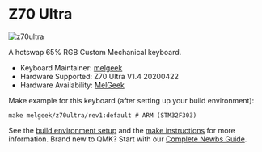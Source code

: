 # Z70 Ultra

![z70ultra](https://cdn.shopify.cn/s/files/1/0078/2863/5712/products/7aef4938a6ebf273c53516f8f9579858_1024x1024@2x.jpg?v=1574605157)

A hotswap 65% RGB Custom Mechanical keyboard.

* Keyboard Maintainer: [melgeek](https://github.com/melgeek)
* Hardware Supported: Z70 Ultra V1.4 20200422
* Hardware Availability: [MelGeek](https://www.melgeek.com/)

Make example for this keyboard (after setting up your build environment):

    make melgeek/z70ultra/rev1:default # ARM (STM32F303)


See the [build environment setup](https://docs.qmk.fm/#/getting_started_build_tools) and the [make instructions](https://docs.qmk.fm/#/getting_started_make_guide) for more information. Brand new to QMK? Start with our [Complete Newbs Guide](https://docs.qmk.fm/#/newbs).
